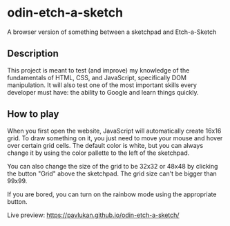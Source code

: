 # odin-etch-a-sketch
A browser version of something between a sketchpad and Etch-a-Sketch

## Description
This project is meant to test (and improve) my knowledge of the fundamentals of HTML, CSS, and JavaScript, specifically DOM manipulation. 
It will also test one of the most important skills every developer must have: the ability to Google and learn things quickly. 

## How to play
When you first open the website, JavaScript will automatically create 16x16 grid. To draw something on it, you just need to move your mouse and hover over certain grid cells. The default color is white, but you can always change it by using the color pallette to the left of the sketchpad.

You can also change the size of the grid to be 32x32 or 48x48 by clicking the button "Grid" above the sketchpad. The grid size can't be bigger than 99x99. 

If you are bored, you can turn on the rainbow mode using the appropriate button. 

Live preview: https://pavlukan.github.io/odin-etch-a-sketch/